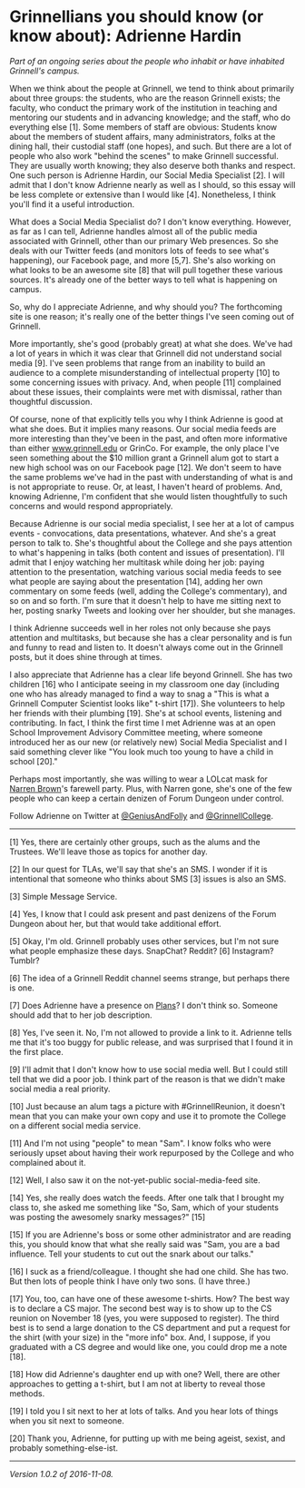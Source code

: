 Grinnellians you should know (or know about): Adrienne Hardin
=============================================================

*Part of an ongoing series about the people who inhabit or have
inhabited Grinnell's campus.*

When we think about the people at Grinnell, we tend to think about 
primarily about three groups: the students, who are the reason Grinnell 
exists; the faculty, who conduct the primary work of the institution
in teaching and mentoring our students and in advancing knowledge; and
the staff, who do everything else [1].  Some members of staff are obvious:
Students know about the members of student affairs, many administrators,
folks at the dining hall, their custodial staff (one hopes), and such.
But there are a lot of people who also work "behind the scenes" to make
Grinnell successful.  They are usually worth knowing; they also deserve
both thanks and respect.  One such person is Adrienne Hardin, our Social
Media Specialist [2].  I will admit that I don't know Adrienne nearly
as well as I should, so this essay will be less complete or extensive
than I would like [4].  Nonetheless, I think you'll find it a useful
introduction.

What does a Social Media Specialist do?  I don't know everything.
However, as far as I can tell, Adrienne handles almost all of the public
media associated with Grinnell, other than our primary Web presences.
So she deals with our Twitter feeds (and monitors lots of feeds to
see what's happening), our Facebook page, and more [5,7].  She's also
working on what looks to be an awesome site [8] that will pull together
these various sources.  It's already one of the better ways to tell 
what is happening on campus.

So, why do I appreciate Adrienne, and why should you?  The forthcoming
site is one reason; it's really one of the better things I've seen coming
out of Grinnell.

More importantly, she's good (probably great) at what she does.  We've had
a lot of years in which it was clear that Grinnell did not understand
social media [9].  I've seen problems that range from an inability to
build an audience to a complete misunderstanding of intellectual property
[10] to some concerning issues with privacy.  And, when people [11]
complained about these issues, their complaints were met with dismissal,
rather than thoughtful discussion.

Of course, none of that explicitly tells you why I think Adrienne is
good at what she does.  But it implies many reasons.  Our social media feeds
are more interesting than they've been in the past, and often more 
informative than either www.grinnell.edu or GrinCo.  For example, the
only place I've seen something about the $10 million grant a Grinnell
alum got to start a new high school was on our Facebook page [12].
We don't seem to have the same problems we've had in the past with
understanding of what is and is not appropriate to reuse.  Or, at least,
I haven't heard of problems.  And, knowing Adrienne, I'm confident
that she would listen thoughtfully to such concerns and would respond
appropriately.

Because Adrienne is our social media specialist, I see her at a lot of
campus events - convocations, data presentations, whatever.  And she's
a great person to talk to.  She's thoughtful about the College and she
pays attention to what's happening in talks (both content and issues of
presentation).  I'll admit that I enjoy watching her multitask while doing
her job: paying attention to the presentation, watching various social
media feeds to see what people are saying about the presentation [14],
adding her own commentary on some feeds (well, adding the College's
commentary), and so on and so forth.  I'm sure that it doesn't help to
have me sitting next to her, posting snarky Tweets and looking over her
shoulder, but she manages.

I think Adrienne succeeds well in her roles not only because she pays
attention and multitasks, but because she has a clear personality and
is fun and funny to read and listen to.  It doesn't always come out in
the Grinnell posts, but it does shine through at times.

I also appreciate that Adrienne has a clear life beyond Grinnell.  She has
two children [16] who I anticipate seeing in my classroom one day (including
one who has already managed to find a way to snag a "This is what a
Grinnell Computer Scientist looks like" t-shirt [17]).  She volunteers to
help her friends with their plumbing [19].  She's at school events,
listening and contributing.  In fact, I think the first time I met
Adrienne was at an open School Improvement Advisory Committee meeting,
where someone introduced her as our new (or relatively new) Social Media
Specialist and I said something clever like "You look much too young to
have a child in school [20]."

Perhaps most importantly, she was willing to wear a LOLcat mask for
[Narren Brown](narren-brown.html)'s farewell party.  Plus, with Narren
gone, she's one of the few people who can keep a certain denizen
of Forum Dungeon under control.

Follow Adrienne on Twitter at 
[@GeniusAndFolly](https://twitter.com/geniusandfolly) and
[@GrinnellCollege](https://twitter.com/GrinnellCollege).

---

[1] Yes, there are certainly other groups, such as the alums and the
Trustees.  We'll leave those as topics for another day.

[2] In our quest for TLAs, we'll say that she's an SMS.  I wonder if it
is intentional that someone who thinks about SMS [3] issues is also an
SMS.

[3] Simple Message Service.

[4] Yes, I know that I could ask present and past denizens of the Forum
Dungeon about her, but that would take additional effort.

[5] Okay, I'm old.  Grinnell probably uses other services, but I'm not
sure what people emphasize these days.  SnapChat?  Reddit? [6]  Instagram?
Tumblr?

[6] The idea of a Grinnell Reddit channel seems strange, but perhaps
there is one.

[7] Does Adrienne have a presence on [Plans](http://grinnellplans.com/)?
I don't think so.  Someone should add that to her job description.

[8] Yes, I've seen it.  No, I'm not allowed to provide a link to it.
Adrienne tells me that it's too buggy for public release, and was
surprised that I found it in the first place.

[9] I'll admit that I don't know how to use social media well.  But I
could still tell that we did a poor job.  I think part of the reason is
that we didn't make social media a real priority.

[10] Just because an alum tags a picture with #GrinnellReunion, it doesn't
mean that you can make your own copy and use it to promote the College
on a different social media service.

[11] And I'm not using "people" to mean "Sam".  I know folks who were
seriously upset about having their work repurposed by the College and
who complained about it.

[12] Well, I also saw it on the not-yet-public social-media-feed site.

[14] Yes, she really does watch the feeds.  After one talk that I brought
my class to, she asked me something like "So, Sam, which of your students
was posting the awesomely snarky messages?" [15]

[15] If you are Adrienne's boss or some other administrator and are
reading this, you should know that what she really said was "Sam, you
are a bad influence.  Tell your students to cut out the snark about
our talks."

[16] I suck as a friend/colleague.  I thought she had one child.  She
has two.  But then lots of people think I have only two sons.  (I have
three.)

[17] You, too, can have one of these awesome t-shirts.  How?  The best
way is to declare a CS major.  The second best way is to show up to
the CS reunion on November 18 (yes, you were supposed to register).
The third best is to send a large donation to the CS department and put
a request for the shirt (with your size) in the "more info" box.  And,
I suppose, if you graduated with a CS degree and would like one, you
could drop me a note [18].

[18] How did Adrienne's daughter end up with one?  Well, there are
other approaches to getting a t-shirt, but I am not at liberty to 
reveal those methods.

[19] I told you I sit next to her at lots of talks.  And you hear lots
of things when you sit next to someone.

[20] Thank you, Adrienne, for putting up with me being ageist, sexist,
and probably something-else-ist.

---

*Version 1.0.2 of 2016-11-08.*
